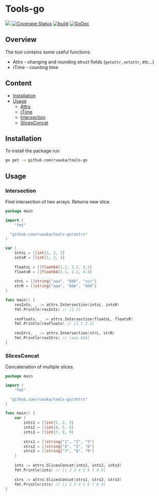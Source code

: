 # Tools-go
![](https://img.shields.io/github/go-mod/go-version/ruauka/attrs-go)
[![Coverage Status](https://codecov.io/github/ruauka/attrs-go/coverage.svg?branch=master)](https://codecov.io/gh/ruauka/attrs-go)
[![build](https://github.com/ruauka/attrs-go/actions/workflows/pipeline.yml/badge.svg)](https://github.com/ruauka/attrs-go/actions/workflows/pipeline.yml)
[![GoDoc](https://godoc.org/github.com/ruauka/attrs-go?status.svg)](https://godoc.org/github.com/ruauka/attrs-go)

## Overview
The tool contains some useful functions:
- Attrs - changing and rounding struct fields (`getattr`, `setattr`, etc...)
- rTime - counting time

## Content

- [Installation](#installation)
- [Usage](#usage)
  - [Attrs](attrs/README.md)
  - [rTime](rtime/README.md)
  - [Intersection](#intersection)
  - [SlicesConcat](#slicesconcat)
  

## Installation
To install the package run
```bash
go get -u github.com/ruauka/tools-go
```

## Usage


### Intersection
Find intersection of two arrays. Returns new slice.
```go
package main

import (
    "fmt"

  "github.com/ruauka/tools-go/attrs"
)

var (
    intsL = []int{1, 2, 3}
    intsR = []int{1, 2, 4}
    
    floatsL = []float64{1.1, 2.2, 3.3}
    floatsR = []float64{1.1, 2.2, 4.4}
    
    strL = []string{"aaa", "bbb", "ccc"}
    strR = []string{"aaa", "bbb", "ddd"}
)

func main() {
    resInts, _ := attrs.Intersection(intsL, intsR)
    fmt.Println(resInts) // [1 2]
    
    resFloats, _ := attrs.Intersection(floatsL, floatsR)
    fmt.Println(resFloats) // [1.1 2.2]
    
    resStrs, _ := attrs.Intersection(strL, strR)
    fmt.Println(resStrs) // [aaa bbb]
}
```

### SlicesConcat
Concatenation of multiple slices.

```go
package main

import (
    "fmt"

  "github.com/ruauka/tools-go/attrs"
)

func main() {
    var (
        ints1 = []int{1, 2, 3}
        ints2 = []int{4, 5, 6}
        ints3 = []int{7, 8, 9}
    
        strs1 = []string{"1", "2", "3"}
        strs2 = []string{"4", "5", "6"}
        strs3 = []string{"7", "8", "9"}
    )
    
    ints := attrs.SlicesConcat(ints1, ints2, ints3)
    fmt.Println(ints) // [1 2 3 4 5 6 7 8 9]
    
    strs := attrs.SlicesConcat(strs1, strs2, strs3)
    fmt.Println(strs) // [1 2 3 4 5 6 7 8 9]
}
```
